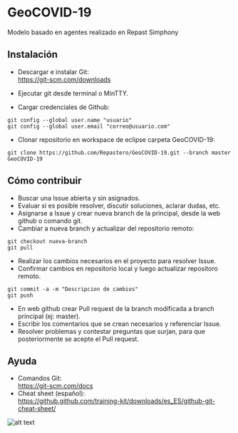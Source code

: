 # GeoCOVID-19
Modelo basado en agentes realizado en Repast Simphony

## Instalación
- Descargar e instalar Git:  
https://git-scm.com/downloads

- Ejecutar git desde terminal o MinTTY.
- Cargar credenciales de Github:
```
git config --global user.name "usuario"
git config --global user.email "correo@usuario.com"
```

- Clonar repositorio en workspace de eclipse carpeta GeoCOVID-19:
```
git clone https://github.com/Repastero/GeoCOVID-19.git --branch master GeoCOVID-19
```

## Cómo contribuir
- Buscar una Issue abierta y sin asignados.
- Evaluar si es posible resolver, discutir soluciones, aclarar dudas, etc.
- Asignarse a Issue y crear nueva branch de la principal, desde la web github o comando git.
- Cambiar a nueva branch y actualizar del repositorio remoto:
```
git checkout nueva-branch
git pull
```
- Realizar los cambios necesarios en el proyecto para resolver Issue.
- Confirmar cambios en repositorio local y luego actualizar repositoro remoto.
```
git commit -a -m "Descripcion de cambios"
git push
```
- En web github crear Pull request de la branch modificada a branch principal (ej: master).
- Escribir los comentarios que se crean necesarios y referenciar Issue.
- Resolver problemas y contestar preguntas que surjan, para que posteriormente se acepte el Pull request.

## Ayuda
- Comandos Git:  
https://git-scm.com/docs
- Cheat sheet (español):  
https://github.github.com/training-kit/downloads/es_ES/github-git-cheat-sheet/

![alt text](https://i.imgur.com/dqiHfIe.jpg)
